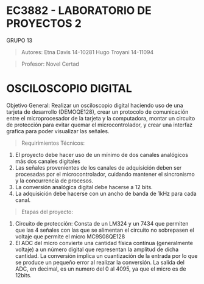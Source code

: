 # EC3882 - LABORATORIO DE PROYECTOS 2 

GRUPO 13

>Autores:
Etna Davis 14-10281
Hugo Troyani 14-11094

>Profesor:
Novel Certad

# OSCILOSCOPIO DIGITAL

Objetivo General: Realizar un osciloscopio digital haciendo uso de una tarjeta de desarrollo (DEMOQE128), crear un protocolo de comunicación entre el microprocesador de la tarjeta y la computadora, montar un circuito de protección para evitar quemar el microcontrolador, y crear una interfaz grafica para poder visualizar las señales. 

>Requirimientos Técnicos:

1. El proyecto debe hacer uso de un mínimo de dos canales analógicos más dos canales digitales
2. Las señales provenientes de los canales de adquisición deben ser procesadas por el microcontrolador, cuidando mantener el sincronismo y la concurrencia de procesos.
3. La conversión analógica digital debe hacerse a 12 bits.
4. La adquisición debe hacerse con un ancho de banda de 1kHz para cada canal.

>Etapas del proyecto:

1. Circuito de protección: Consta de un LM324 y un 7434 que permiten que las 4 señales con las que se alimentan el circuito no sobrepasen el voltaje que permite el micro MC9S08QE128
2. El ADC del micro convierte una cantidad física contínua (generalmente voltaje) a un número digital que representan la amplitud de dicha cantidad. La conversión implica un cuantización de la entrada por lo que se produce un pequeño error al realizar la conversión. La salida del ADC, en decimal, es un numero del 0 al 4095, ya que el micro es de 12bits. 



